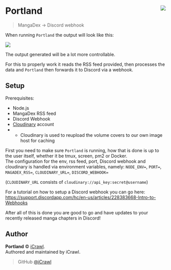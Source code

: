 # Portland <img src="https://i.imgur.com/yhSOd6X.png" align="right">
> MangaDex -> Discord webhook

When running `Portland` the output will look like this:

![](https://i.imgur.com/3t3s259.png)

The output generated will be a lot more controllable.

For this to properly work it reads the RSS feed provided, then processes the data and `Portland` then forwards it to Discord via a webhook.  

## Setup

Prerequisites:
- Node.js
- MangaDex RSS feed
- Discord Webhook
- [Cloudinary](https://cloudinary.com/) account
- - Cloudinary is used to reupload the volume covers to our own image host for caching

First you need to make sure `Portland` is running, how that is done is up to the user itself, whether it be tmux, screen, pm2 or Docker.  
The configuration for the env, rss feed, port, Discord webhook and cloudinary is handled via environment variables, namely: `NODE_ENV=`, `PORT=`, `MAGADEX_RSS=`, `CLOUDINARY_URL=`, `DISCORD_WEBHOOK=`

(`CLOUDINARY_URL` consists of `cloudinary://api_key:secret@username`)

For a tutorial on how to setup a Discord webhook you can go here: <https://support.discordapp.com/hc/en-us/articles/228383668-Intro-to-Webhooks>

After all of this is done you are good to go and have updates to your recently released manga chapters in Discord!

## Author

**Portland** © [iCrawl](https://github.com/iCrawl).  
Authored and maintained by iCrawl.

> GitHub [@iCrawl](https://github.com/iCrawl)
